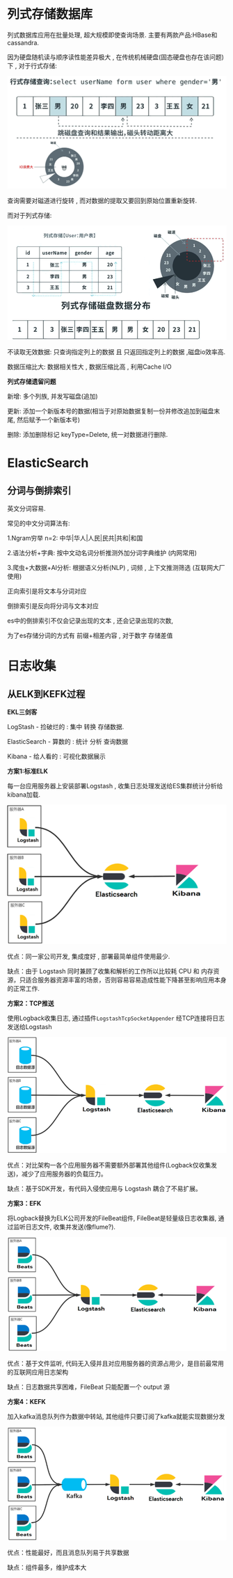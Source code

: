 

# 列式存储数据库

列式数据库应用在批量处理, 超大规模即使查询场景. 主要有两款产品:HBase和cassandra.

因为硬盘随机读与顺序读性能差异极大 ,  在传统机械硬盘(固态硬盘也存在该问题)下 , 对于行式存储:

![image-20211209200556159](picture/image-20211209200556159.png)

查询需要对磁道进行旋转 , 而对数据的提取又要回到原始位置重新旋转.

而对于列式存储:

![image-20211209201033217](picture/image-20211209201033217.png)

不读取无效数据: 只查询指定列上的数据 且 只返回指定列上的数据 ,磁盘io效率高.

数据压缩比大: 数据相关性大 , 数据压缩比高 , 利用Cache I/O



**列式存储遗留问题**

新增: 多个列族, 并发写磁盘(追加)

更新: 添加一个新版本号的数据(相当于对原始数据复制一份并修改追加到磁盘末尾, 然后赋予一个新版本号)

删除: 添加删除标记 keyType=Delete,  统一对数据进行删除.













# ElasticSearch

## 分词与倒排索引

英文分词容易.

常见的中文分词算法有:

1.Ngram穷举 n=2: 中华|华人|人民|民共|共和|和国

2.语法分析+字典: 按中文动名词分析推测外加分词字典维护  (内网常用)

3.爬虫+大数据+AI分析: 根据语义分析(NLP) , 词频 , 上下文推测筛选  (互联网大厂使用)

正向索引是将文本与分词对应

倒排索引是反向将分词与文本对应

es中的倒排索引不仅会记录出现的文本 , 还会记录出现的次数,

为了es存储分词的方式有 前缀+相差内容  , 对于数字 存储差值

# 日志收集

## 从ELK到KEFK过程

**EKL三剑客**

LogStash - 捡破烂的 : 集中 转换 存储数据.

ElasticSearch - 算数的 : 统计 分析 查询数据

Kibana - 给人看的 : 可视化数据展示

**方案1:标准ELK**

每一台应用服务器上安装部署Logstash , 收集日志处理发送给ES集群统计分析给kibana加载.  

![image-20211210224807385](picture/image-20211210224807385.png)

优点：同一家公司开发, 集成度好 , 部署最简单组件使用最少.

缺点：由于 Logstash 同时兼顾了收集和解析的工作所以比较耗 CPU 和 内存资源，只适合服务器资源丰富的场景，否则容易容易造成性能下降甚至影响应用本身的正常工作.

**方案2：TCP推送**

使用Logback收集日志, 通过插件`LogstashTcpSocketAppender` 经TCP连接将日志发送给Logstash

![image-20211210225153936](picture/image-20211210225153936.png)

优点：对比架构一各个应用服务器不需要额外部署其他组件(Logback仅收集发送)，减少了应用服务器的负载压力。

缺点：基于SDK开发，有代码入侵使应用与 Logstash 耦合了不易扩展。

**方案3：EFK**

将Logback替换为ELK公司开发的FileBeat组件, FileBeat是轻量级日志收集器, 通过监听日志文件, 收集并发送(像flume?).

![image-20211210225616468](picture/image-20211210225616468.png)

优点：基于文件监听, 代码无入侵并且对应用服务器的资源占用少，是目前最常用的互联网应用日志架构

缺点：日志数据共享困难，FileBeat 只能配置一个 output 源

**方案4：KEFK**

加入kafka消息队列作为数据中转站, 其他组件只要订阅了kafka就能实现数据分发

![image-20211210230100518](picture/image-20211210230100518.png)

优点：性能最好，而且消息队列易于共享数据

缺点：组件最多，维护成本大
